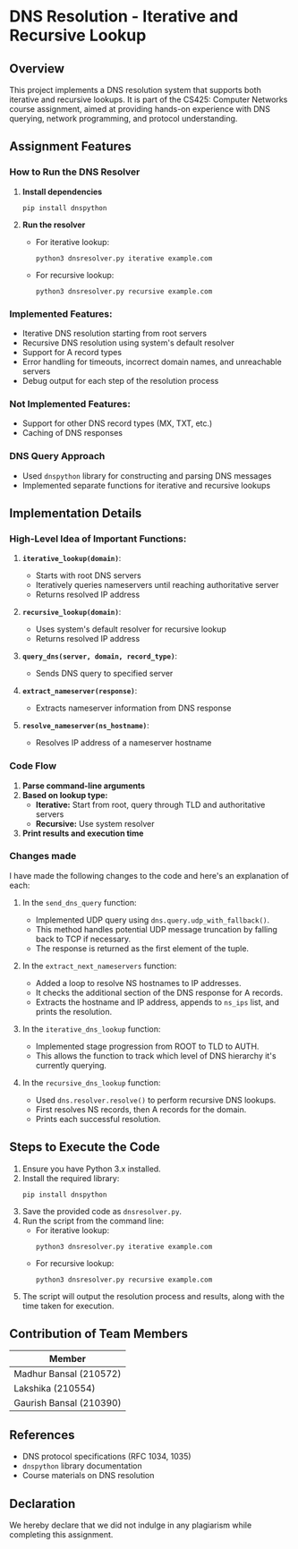 # DNS Resolution - Iterative and Recursive Lookup

## Overview

This project implements a DNS resolution system that supports both iterative and recursive lookups. It is part of the CS425: Computer Networks course assignment, aimed at providing hands-on experience with DNS querying, network programming, and protocol understanding.

## Assignment Features

### How to Run the DNS Resolver

1. **Install dependencies**
   ```
   pip install dnspython
   ```

2. **Run the resolver**
   - For iterative lookup:
     ```
     python3 dnsresolver.py iterative example.com
     ```
   - For recursive lookup:
     ```
     python3 dnsresolver.py recursive example.com
     ```

### Implemented Features:
- Iterative DNS resolution starting from root servers
- Recursive DNS resolution using system's default resolver
- Support for A record types
- Error handling for timeouts, incorrect domain names, and unreachable servers
- Debug output for each step of the resolution process

### Not Implemented Features:
- Support for other DNS record types (MX, TXT, etc.)
- Caching of DNS responses

### DNS Query Approach
- Used `dnspython` library for constructing and parsing DNS messages
- Implemented separate functions for iterative and recursive lookups

## Implementation Details

### High-Level Idea of Important Functions:

1. **`iterative_lookup(domain)`**:
   - Starts with root DNS servers
   - Iteratively queries nameservers until reaching authoritative server
   - Returns resolved IP address

2. **`recursive_lookup(domain)`**:
   - Uses system's default resolver for recursive lookup
   - Returns resolved IP address

3. **`query_dns(server, domain, record_type)`**:
   - Sends DNS query to specified server
   
4. **`extract_nameserver(response)`**:
   - Extracts nameserver information from DNS response

5. **`resolve_nameserver(ns_hostname)`**:
   - Resolves IP address of a nameserver hostname

### Code Flow
1. **Parse command-line arguments**
2. **Based on lookup type:**
   - **Iterative:** Start from root, query through TLD and authoritative servers
   - **Recursive:** Use system resolver
3. **Print results and execution time**

### Changes made

I have made the following changes to the code and here's an explanation of each:

1. In the `send_dns_query` function:
   - Implemented UDP query using `dns.query.udp_with_fallback()`.
   - This method handles potential UDP message truncation by falling back to TCP if necessary.
   - The response is returned as the first element of the tuple.

2. In the `extract_next_nameservers` function:
   - Added a loop to resolve NS hostnames to IP addresses.
   - It checks the additional section of the DNS response for A records.
   - Extracts the hostname and IP address, appends to `ns_ips` list, and prints the resolution.

3. In the `iterative_dns_lookup` function:
   - Implemented stage progression from ROOT to TLD to AUTH.
   - This allows the function to track which level of DNS hierarchy it's currently querying.

4. In the `recursive_dns_lookup` function:
   - Used `dns.resolver.resolve()` to perform recursive DNS lookups.
   - First resolves NS records, then A records for the domain.
   - Prints each successful resolution.

## Steps to Execute the Code

1. Ensure you have Python 3.x installed.
2. Install the required library:
   ```
   pip install dnspython
   ```
3. Save the provided code as `dnsresolver.py`.
4. Run the script from the command line:
   - For iterative lookup:
     ```
     python3 dnsresolver.py iterative example.com
     ```
   - For recursive lookup:
     ```
     python3 dnsresolver.py recursive example.com
     ```
5. The script will output the resolution process and results, along with the time taken for execution.

## Contribution of Team Members

| Member |
|--------|
| Madhur Bansal (210572) |
| Lakshika (210554) |
| Gaurish Bansal (210390) |

## References
- DNS protocol specifications (RFC 1034, 1035)
- `dnspython` library documentation
- Course materials on DNS resolution

## Declaration
We hereby declare that we did not indulge in any plagiarism while completing this assignment.
